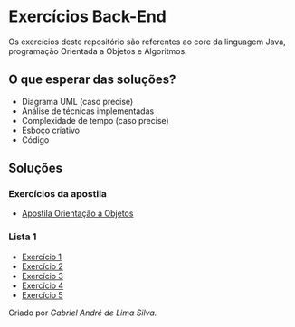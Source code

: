 # Exercícios Back-End
Os exercícios deste repositório são referentes ao core da linguagem Java, programação Orientada a Objetos e Algoritmos.

## O que esperar das soluções?
- Diagrama UML (caso precise)
- Análise de técnicas implementadas
- Complexidade de tempo (caso precise)
- Esboço criativo
- Código
  
## Soluções
### Exercícios da apostila
- [Apostila Orientação a Objetos](https://github.com/gabrielandre-math/AcademiaJavaAtos/blob/main/Exercicios%20BackEnd/Apostilas/Apostila%20Orienta%C3%A7%C3%A3o%20a%20Objetos/readme.md)
### Lista 1
- [Exercício 1](https://github.com/gabrielandre-math/AcademiaJavaAtos/tree/main/Exercicios%20BackEnd/Exerc%C3%ADcio%201%20-%20Sistema%20de%20Biblioteca/Solu%C3%A7%C3%A3o)
- [Exercício 2](https://github.com/gabrielandre-math/AcademiaJavaAtos/tree/main/Exercicios%20BackEnd/Exerc%C3%ADcio%202%20-%20Sistema%20Escolar/Solu%C3%A7%C3%A3o)
- [Exercício 3](https://github.com/gabrielandre-math/AcademiaJavaAtos/tree/main/Exercicios%20BackEnd/Exerc%C3%ADcio%203%20-%20Sistema%20de%20Compras/Solu%C3%A7%C3%A3o)
- [Exercício 4](https://github.com/gabrielandre-math/AcademiaJavaAtos/tree/main/Exercicios%20BackEnd/Exerc%C3%ADcio%204%20-%20Aplicativo%20C%C3%A1lculo%20IMC/Solu%C3%A7%C3%A3o)
- [Exercício 5](https://github.com/gabrielandre-math/AcademiaJavaAtos/tree/main/Exercicios%20BackEnd/Exerc%C3%ADcio%205%20-%20Aplicativo%20C%C3%A1lculo%20Imposto%20de%20Renda/solu%C3%A7%C3%A3o)

Criado por _Gabriel André de Lima Silva._

